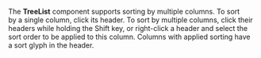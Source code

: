 The **TreeList** component supports sorting by&nbsp;multiple columns. To&nbsp;sort by&nbsp;a&nbsp;single column, click its header. To&nbsp;sort by&nbsp;multiple columns, click their headers while holding the Shift key, or&nbsp;right-click a&nbsp;header and select the sort order to&nbsp;be&nbsp;applied to&nbsp;this column. Columns with applied sorting have a&nbsp;sort glyph in&nbsp;the header.